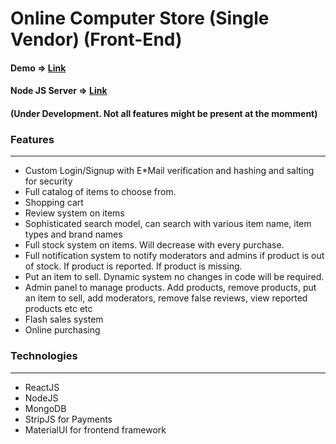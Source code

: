# Online Computer Store (Single Vendor) (Front-End)

#### Demo => [Link](https://computer-store-264522.firebaseapp.com/)
#### Node JS Server => [Link](https://github.com/Hamza91able/computer-store-server)

#### (Under Development. Not all features might be present at the momment)

### Features
-----------------------------------------
* Custom Login/Signup with E*Mail verification and hashing and salting for security
* Full catalog of items to choose from.
* Shopping cart
* Review system on items
* Sophisticated search model, can search with various item name, item types and brand names
* Full stock system on items. Will decrease with every purchase.
* Full notification system to notify moderators and admins if product is out of stock. If product is reported. If product is missing.
* Put an item to sell. Dynamic system no changes in code will be required.
* Admin panel to manage products. Add products, remove products, put an item to sell, add moderators, remove false reviews,  view reported products etc etc
* Flash sales system
* Online purchasing

### Technologies
---------------------------------------------
* ReactJS
* NodeJS
* MongoDB
* StripJS for Payments
* MaterialUI for frontend framework
